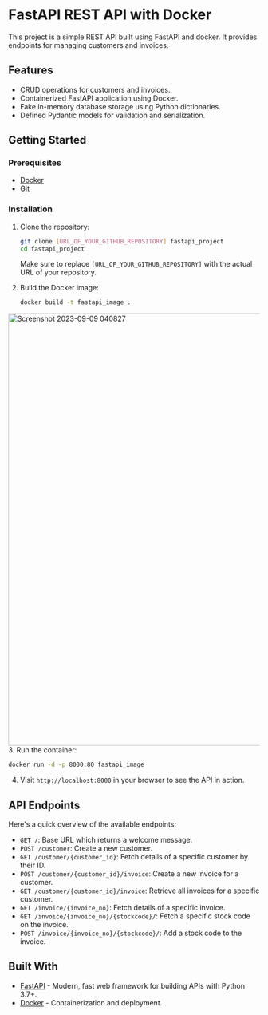 

# FastAPI REST API with Docker

This project is a simple REST API built using FastAPI and docker. It provides endpoints for managing customers and invoices.

## Features

- CRUD operations for customers and invoices.
- Containerized FastAPI application using Docker.
- Fake in-memory database storage using Python dictionaries.
- Defined Pydantic models for validation and serialization.

## Getting Started

### Prerequisites

- [Docker](https://www.docker.com/products/docker-desktop)
- [Git](https://git-scm.com/)

### Installation

1. Clone the repository:

   ```bash
   git clone [URL_OF_YOUR_GITHUB_REPOSITORY] fastapi_project
   cd fastapi_project
   ```

   Make sure to replace `[URL_OF_YOUR_GITHUB_REPOSITORY]` with the actual URL of your repository.

2. Build the Docker image:

   ```bash
   docker build -t fastapi_image .
   ```
<img width="867" alt="Screenshot 2023-09-09 040827" src="https://github.com/LogicAL007/Working-with-fastAPI/assets/122959675/0444ebb8-3af9-471f-b982-6c2a74c85b71">
3. Run the container:

   ```bash
   docker run -d -p 8000:80 fastapi_image
   ```

4. Visit `http://localhost:8000` in your browser to see the API in action.

## API Endpoints

Here's a quick overview of the available endpoints:

- `GET /`: Base URL which returns a welcome message.
- `POST /customer`: Create a new customer.
- `GET /customer/{customer_id}`: Fetch details of a specific customer by their ID.
- `POST /customer/{customer_id}/invoice`: Create a new invoice for a customer.
- `GET /customer/{customer_id}/invoice`: Retrieve all invoices for a specific customer.
- `GET /invoice/{invoice_no}`: Fetch details of a specific invoice.
- `GET /invoice/{invoice_no}/{stockcode}/`: Fetch a specific stock code on the invoice.
- `POST /invoice/{invoice_no}/{stockcode}/`: Add a stock code to the invoice.

## Built With

- [FastAPI](https://fastapi.tiangolo.com/) - Modern, fast web framework for building APIs with Python 3.7+.
- [Docker](https://www.docker.com/) - Containerization and deployment.


